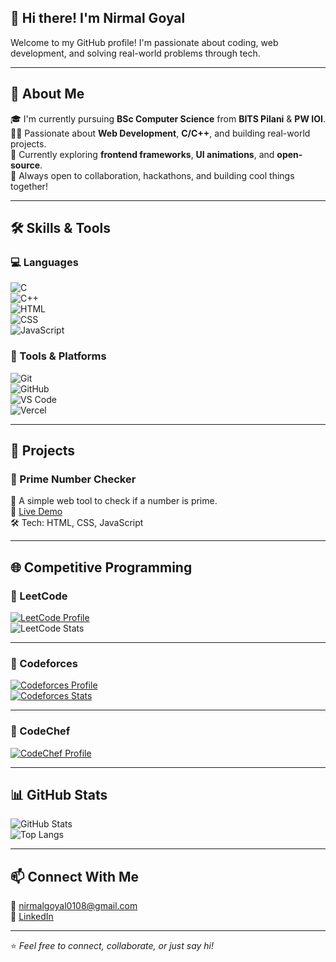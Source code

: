 ## 👋 Hi there! I'm Nirmal Goyal

Welcome to my GitHub profile! I'm passionate about coding, web development, and solving real-world problems through tech.

---

## 🚀 About Me  
🎓 I'm currently pursuing **BSc Computer Science** from **BITS Pilani** & **PW IOI**.  
👨‍💻 Passionate about **Web Development**, **C/C++**, and building real-world projects.  
🌱 Currently exploring **frontend frameworks**, **UI animations**, and **open-source**.  
🤝 Always open to collaboration, hackathons, and building cool things together!

---

## 🛠️ Skills & Tools  

### 💻 Languages  
![C](https://img.shields.io/badge/-C-00599C?style=flat&logo=c)  
![C++](https://img.shields.io/badge/-C++-00599C?style=flat&logo=cplusplus&logoColor=white)  
![HTML](https://img.shields.io/badge/-HTML5-E34F26?style=flat&logo=html5&logoColor=white)  
![CSS](https://img.shields.io/badge/-CSS3-1572B6?style=flat&logo=css3)  
![JavaScript](https://img.shields.io/badge/-JavaScript-F7DF1E?style=flat&logo=javascript&logoColor=black)

### 🧰 Tools & Platforms  
![Git](https://img.shields.io/badge/-Git-F05032?style=flat&logo=git&logoColor=white)  
![GitHub](https://img.shields.io/badge/-GitHub-181717?style=flat&logo=github)  
![VS Code](https://img.shields.io/badge/-VSCode-007ACC?style=flat&logo=visual-studio-code)  
![Vercel](https://img.shields.io/badge/-Vercel-000000?style=flat&logo=vercel)

---

## 📌 Projects  

### 🔢 Prime Number Checker  
🧮 A simple web tool to check if a number is prime.  
🚀 [Live Demo](https://prime-number-checker-six.vercel.app/)  
🛠️ Tech: HTML, CSS, JavaScript  

---

## 🌐 Competitive Programming  

### 📍 LeetCode  
[![LeetCode Profile](https://img.shields.io/badge/LeetCode-FFA116?style=flat&logo=leetcode&logoColor=black)](https://leetcode.com/Nirmal-Goyal/)  
![LeetCode Stats](https://leetcard.jacoblin.cool/Nirmal-Goyal?theme=dark&font=ABeeZee&ext=heatmap)

---

### 📍 Codeforces  
[![Codeforces Profile](https://img.shields.io/badge/Codeforces-Blue?logo=codeforces)](https://codeforces.com/profile/Nirmal-Goyal)  
[![Codeforces Stats](https://codeforces-readme-stats.vercel.app/api/card?username=Nirmal-Goyal&theme=github_dark&disable_animations=false&show_icons=true&force_username=true)](https://codeforces.com/profile/Nirmal-Goyal)

---

### 📍 CodeChef  
[![CodeChef Profile](https://img.shields.io/badge/CodeChef-5B4638?style=flat&logo=codechef&logoColor=white)](https://www.codechef.com/users/nirmalgoyal)  

---

## 📊 GitHub Stats  

![GitHub Stats](https://github-readme-stats.vercel.app/api?username=Nirmal-Goyal&show_icons=true&theme=radical)  
![Top Langs](https://github-readme-stats.vercel.app/api/top-langs/?username=Nirmal-Goyal&layout=compact)

---

## 📫 Connect With Me  
📧 [nirmalgoyal0108@gmail.com](mailto:nirmalgoyal0108@gmail.com)  
🔗 [LinkedIn](https://www.linkedin.com/in/nirmal-goyal)

---

⭐ *Feel free to connect, collaborate, or just say hi!*
